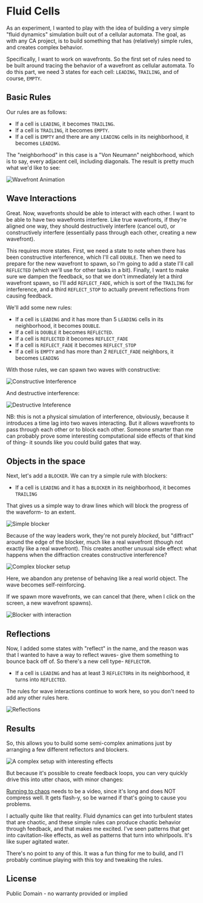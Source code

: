 # Fluid Cells

As an experiment, I wanted to play with the idea of building a very simple "fluid dynamics" simulation built out of a cellular automata. The goal, as with any CA project, is to build something that has (relatively) simple rules, and creates complex behavior.

Specifically, I want to work on wavefronts. So the first set of rules need to be built around tracing the behavior of a wavefront as cellular automata. To do this part, we need 3 states for each cell: `LEADING`, `TRAILING`, and of course, `EMPTY`.

## Basic Rules

Our rules are as follows:

* If a cell is `LEADING`, it becomes `TRAILING`.
* If a cell is `TRAILING`, it becomes `EMPTY`.
* If a cell is `EMPTY` and there are any `LEADING` cells in its neighborhood, it becomes `LEADING`.

The "neighborhood" in this case is a "Von Neumann" neighborhood, which is to say, every adjacent cell, including diagonals. The result is pretty much what we'd like to see:

<img src="https://raw.githubusercontent.com/RemyPorter/FluidCells/master/wavefront.gif" alt="Wavefront Animation">

## Wave Interactions

Great. Now, wavefronts should be able to interact with each other. I want to be able to have two wavefronts interfere. Like true wavefronts, if they're aligned one way, they should destructively interfere (cancel out), or constructively interfere (essentially pass through each other, creating a new wavefront).

This requires more states. First, we need a state to note when there has been constructive interference, which I'll call `DOUBLE`. Then we need to prepare for the new wavefront to spawn, so I'm going to add a state I'll call `REFLECTED` (which we'll use for other tasks in a bit). Finally, I want to make sure we dampen the feedback, so that we don't immediately let a third wavefront spawn, so I'll add `REFLECT_FADE`, which is sort of the `TRAILING` for interference, and a third `REFLECT_STOP` to actually prevent reflections from causing feedback.

We'll add some new rules:

* If a cell is `LEADING` and it has more than 5 `LEADING` cells in its neighborhood, it becomes `DOUBLE`.
* If a cell is `DOUBLE` it becomes `REFLECTED`.
* If a cell is `REFLECTED` it becomes `REFLECT_FADE`
* If a cell is `REFLECT_FADE` it becomes `REFLECT_STOP`
* If a cell is `EMPTY` and has more than 2 `REFLECT_FADE` neighbors, it becomes `LEADING`

With those rules, we can spawn two waves with constructive:

<img src="https://raw.githubusercontent.com/RemyPorter/FluidCells/master/constructive.gif" alt="Constructive Interference">

And destructive interference:

<img src="https://raw.githubusercontent.com/RemyPorter/FluidCells/master/destructive.gif" alt="Destructive Inteference">

NB: this is not a physical simulation of interference, obviously, because it introduces a time lag into two waves interacting. But it allows wavefronts to pass through each other or to block each other. Someone smarter than me can probably prove some interesting computational side effects of that kind of thing- it sounds like you could build gates that way.

## Objects in the space

Next, let's add a `BLOCKER`. We can try a simple rule with blockers:

* If a cell is `LEADING` and it has a `BLOCKER` in its neighborhood, it becomes `TRAILING`

That gives us a simple way to draw lines which will block the progress of the waveform- to an extent.

<img src="https://raw.githubusercontent.com/RemyPorter/FluidCells/master/blocker-simple.gif" alt="Simple blocker">

Because of the way leaders work, they're not purely *blocked*, but "diffract" around the edge of the blocker, much like a real wavefront (though not exactly like a real wavefront). This creates another unusual side effect: what happens when the diffraction creates constructive interference?

<img src="https://raw.githubusercontent.com/RemyPorter/FluidCells/master/blocker-complex.gif" alt="Complex blocker setup">

Here, we abandon any pretense of behaving like a real world object. The wave becomes self-reinforcing.

If we spawn more wavefronts, we can cancel that (here, when I click on the screen, a new wavefront spawns).

<img src="https://raw.githubusercontent.com/RemyPorter/FluidCells/master/blocker-interact.gif" alt="Blocker with interaction">

## Reflections

Now, I added some states with "reflect" in the name, and the reason was that I wanted to have a way to reflect waves- give them something to bounce back off of. So there's a new cell type- `REFLECTOR`.

* If a cell is `LEADING` and has at least 3 `REFLECTOR`s in its neighborhood, it turns into `REFLECTED`.

The rules for wave interactions continue to work here, so you don't need to add any other rules here.

<img src="https://raw.githubusercontent.com/RemyPorter/FluidCells/master/reflector.gif" alt="Reflections">

## Results

So, this allows you to build some semi-complex animations just by arranging a few different reflectors and blockers.

<img src="https://raw.githubusercontent.com/RemyPorter/FluidCells/master/complex_setup.gif" alt="A complex setup with interesting effects">

But because it's possible to create feedback loops, you can very quickly drive this into utter chaos, with minor changes:

[Running to chaos](https://vimeo.com/403095050) needs to be a video, since it's long and does NOT compress well. It gets flash-y, so be warned if that's going to cause you problems.

I actually quite like that reality. Fluid dynamics can get into turbulent states that are chaotic, and these simple rules can produce chaotic behavior through feedback, and that makes me excited. I've seen patterns that get into cavitation-like effects, as well as patterns that turn into whirlpools. It's like super agitated water.

There's no point to any of this. It was a fun thing for me to build, and I'l probably continue playing with this toy and tweaking the rules.

## License
Public Domain - no warranty provided or implied
